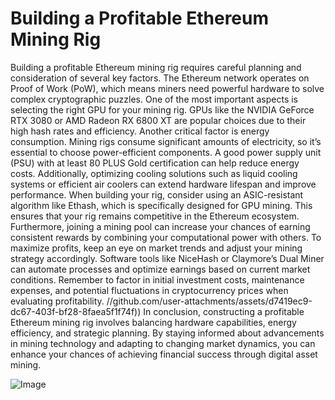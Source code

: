 # Building a Profitable Ethereum Mining Rig
Building a profitable Ethereum mining rig requires careful planning and consideration of several key factors. The Ethereum network operates on Proof of Work (PoW), which means miners need powerful hardware to solve complex cryptographic puzzles. One of the most important aspects is selecting the right GPU for your mining rig. GPUs like the NVIDIA GeForce RTX 3080 or AMD Radeon RX 6800 XT are popular choices due to their high hash rates and efficiency.
Another critical factor is energy consumption. Mining rigs consume significant amounts of electricity, so it’s essential to choose power-efficient components. A good power supply unit (PSU) with at least 80 PLUS Gold certification can help reduce energy costs. Additionally, optimizing cooling solutions such as liquid cooling systems or efficient air coolers can extend hardware lifespan and improve performance.
When building your rig, consider using an ASIC-resistant algorithm like Ethash, which is specifically designed for GPU mining. This ensures that your rig remains competitive in the Ethereum ecosystem. Furthermore, joining a mining pool can increase your chances of earning consistent rewards by combining your computational power with others.
To maximize profits, keep an eye on market trends and adjust your mining strategy accordingly. Software tools like NiceHash or Claymore’s Dual Miner can automate processes and optimize earnings based on current market conditions. Remember to factor in initial investment costs, maintenance expenses, and potential fluctuations in cryptocurrency prices when evaluating profitability.
 //github.com/user-attachments/assets/d7419ec9-dc67-403f-bf28-8faea5f1f74f))
In conclusion, constructing a profitable Ethereum mining rig involves balancing hardware capabilities, energy efficiency, and strategic planning. By staying informed about advancements in mining technology and adapting to changing market dynamics, you can enhance your chances of achieving financial success through digital asset mining.


![Image](https://github.com/user-attachments/assets/d7419ec9-dc67-403f-bf28-8faea5f1f74f)